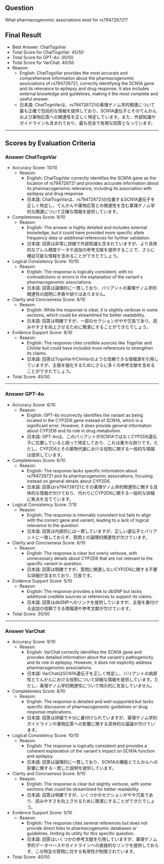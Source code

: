 ## Question

What pharmacogenomic associations exist for rs794726721?

## Final Result

- Best Answer: ChatTogoVar
- Total Score for ChatTogoVar: 45/50
- Total Score for GPT-4o: 30/50
- Total Score for VarChat: 40/50
- Reason:
  - English: ChatTogoVar provides the most accurate and comprehensive information about the pharmacogenomic associations of rs794726721, correctly identifying the SCN1A gene and its relevance to epilepsy and drug response. It also includes external knowledge and guidelines, making it the most complete and useful answer.
  - 日本語: ChatTogoVarは、rs794726721の薬理ゲノム学的関連について最も正確で包括的な情報を提供しており、SCN1A遺伝子とそのてんかんおよび薬物応答への関連性を正しく特定しています。また、外部知識やガイドラインも含まれており、最も完全で有用な回答となっています。

---

## Scores by Evaluation Criteria

### Answer ChatTogoVar
- Accuracy Score: 10/10
  - Reason: 
    - English: ChatTogoVar correctly identifies the SCN1A gene as the location of rs794726721 and provides accurate information about its pharmacogenomic relevance, including its association with epilepsy and drug response.
    - 日本語: ChatTogoVarは、rs794726721の位置するSCN1A遺伝子を正しく特定し、てんかんや薬物応答との関連性を含む薬理ゲノム学的な関連について正確な情報を提供しています。
- Completeness Score: 9/10
  - Reason: 
    - English: The answer is highly detailed and includes external knowledge, but it could have provided more specific allele frequency data or additional references for further validation.
    - 日本語: 回答は非常に詳細で外部知識も含まれていますが、より具体的なアレル頻度データや追加の参考文献を提供することで、さらに検証可能な情報を含めることができたでしょう。
- Logical Consistency Score: 10/10
  - Reason: 
    - English: The response is logically consistent, with no contradictions or errors in the explanation of the variant's pharmacogenomic associations.
    - 日本語: 回答は論理的に一貫しており、バリアントの薬理ゲノム学的関連性の説明に矛盾や誤りはありません。
- Clarity and Conciseness Score: 8/10
  - Reason: 
    - English: While the response is clear, it is slightly verbose in some sections, which could be streamlined for better readability.
    - 日本語: 回答は明確ですが、一部のセクションがやや冗長であり、読みやすさを向上させるために簡潔にすることができたでしょう。
- Evidence Support Score: 8/10
  - Reason: 
    - English: The response cites credible sources like TogoVar and ClinVar but could have included more references to strengthen its claims.
    - 日本語: 回答はTogoVarやClinVarのような信頼できる情報源を引用していますが、主張を強化するためにさらに多くの参考文献を含めることができたでしょう。
- Total Score: 45/50

---

### Answer GPT-4o
- Accuracy Score: 6/10
  - Reason: 
    - English: GPT-4o incorrectly identifies the variant as being located in the CYP2D6 gene instead of SCN1A, which is a significant error. However, it does provide general information about CYP2D6 and its role in drug metabolism.
    - 日本語: GPT-4oは、このバリアントがSCN1AではなくCYP2D6遺伝子に位置していると誤って特定しており、これは重大な誤りです。ただし、CYP2D6とその薬物代謝における役割に関する一般的な情報は提供しています。
- Completeness Score: 6/10
  - Reason: 
    - English: The response lacks specific information about rs794726721 and its pharmacogenomic associations, focusing instead on general details about CYP2D6.
    - 日本語: 回答はrs794726721とその薬理ゲノム学的関連性に関する具体的な情報が欠けており、代わりにCYP2D6に関する一般的な詳細に焦点を当てています。
- Logical Consistency Score: 7/10
  - Reason: 
    - English: The response is internally consistent but fails to align with the correct gene and variant, leading to a lack of logical relevance to the question.
    - 日本語: 回答は内部的には一貫していますが、正しい遺伝子とバリアントに一致しておらず、質問との論理的関連性が欠けています。
- Clarity and Conciseness Score: 6/10
  - Reason: 
    - English: The response is clear but overly verbose, with unnecessary details about CYP2D6 that are not relevant to the specific variant in question.
    - 日本語: 回答は明確ですが、質問に関連しないCYP2D6に関する不要な詳細が含まれており、冗長です。
- Evidence Support Score: 5/10
  - Reason: 
    - English: The response provides a link to dbSNP but lacks additional credible sources or references to support its claims.
    - 日本語: 回答はdbSNPへのリンクを提供していますが、主張を裏付ける追加の信頼できる情報源や参考文献が欠けています。
- Total Score: 30/50

---

### Answer VarChat
- Accuracy Score: 9/10
  - Reason: 
    - English: VarChat correctly identifies the SCN1A gene and provides detailed information about the variant's pathogenicity and its role in epilepsy. However, it does not explicitly address pharmacogenomic associations.
    - 日本語: VarChatはSCN1A遺伝子を正しく特定し、バリアントの病原性とてんかんにおける役割について詳細な情報を提供しています。ただし、薬理ゲノム学的関連性について明示的に言及していません。
- Completeness Score: 8/10
  - Reason: 
    - English: The response is detailed and well-supported but lacks specific discussion of pharmacogenomic guidelines or drug response implications.
    - 日本語: 回答は詳細で十分に裏付けられていますが、薬理ゲノム学的ガイドラインや薬物応答への影響に関する具体的な議論が欠けています。
- Logical Consistency Score: 10/10
  - Reason: 
    - English: The response is logically consistent and provides a coherent explanation of the variant's impact on SCN1A function and epilepsy.
    - 日本語: 回答は論理的に一貫しており、SCN1Aの機能とてんかんへの影響に関する一貫した説明を提供しています。
- Clarity and Conciseness Score: 8/10
  - Reason: 
    - English: The response is clear but slightly verbose, with some sections that could be streamlined for better readability.
    - 日本語: 回答は明確ですが、いくつかのセクションがやや冗長であり、読みやすさを向上させるために簡潔にすることができたでしょう。
- Evidence Support Score: 5/10
  - Reason: 
    - English: The response cites several references but does not provide direct links to pharmacogenomic databases or guidelines, limiting its utility for this specific question.
    - 日本語: 回答はいくつかの参考文献を引用していますが、薬理ゲノム学的データベースやガイドラインへの直接的なリンクを提供しておらず、この特定の質問に対する有用性が制限されています。
- Total Score: 40/50